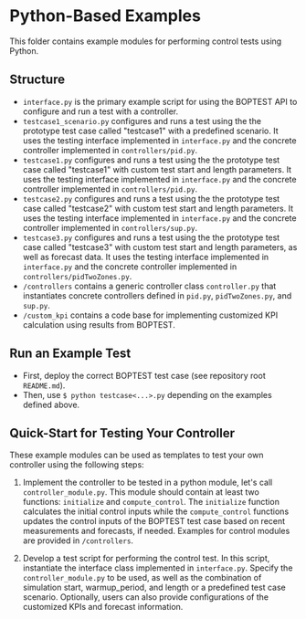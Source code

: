 # Python-Based Examples

This folder contains example modules for performing control tests using Python.

## Structure
- ``interface.py`` is the primary example script for using the BOPTEST API to
configure and run a test with a controller.
- ``testcase1_scenario.py`` configures and runs a test using the the prototype
test case called "testcase1" with a predefined scenario.  It uses the testing
interface implemented in ``interface.py`` and the concrete controller implemented
in ``controllers/pid.py``.
- ``testcase1.py`` configures and runs a test using the the prototype
test case called "testcase1" with custom test start and length parameters.
It uses the testing interface implemented in ``interface.py`` and the
concrete controller implemented in ``controllers/pid.py``.
- ``testcase2.py`` configures and runs a test using the the prototype
test case called "testcase2" with custom test start and length parameters.
It uses the testing interface implemented in ``interface.py`` and the
concrete controller implemented in ``controllers/sup.py``.
- ``testcase3.py`` configures and runs a test using the the prototype
test case called "testcase3" with custom test start and length parameters, as
well as forecast data.
It uses the testing interface implemented in ``interface.py`` and the
concrete controller implemented in ``controllers/pidTwoZones.py``.
- ``/controllers`` contains a generic controller class ``controller.py`` that
instantiates concrete controllers defined in ``pid.py``, ``pidTwoZones.py``, and
``sup.py``.
- ``/custom_kpi`` contains a code base for implementing customized KPI calculation
using results from BOPTEST.

## Run an Example Test
- First, deploy the correct BOPTEST test case (see repository root ``README.md``).
- Then, use ``$ python testcase<...>.py`` depending on the examples defined above.

## Quick-Start for Testing Your Controller

These example modules can be used as templates to test your own controller using
the following steps:

1. Implement the controller to be tested in a python module, let's call ``controller_module.py``.
This module should contain at least two functions: ``initialize`` and ``compute_control``.
The ``initialize`` function calculates the initial control inputs while the
``compute_control`` functions updates the control inputs of the BOPTEST
test case based on recent measurements and forecasts, if needed.
Examples for control modules are provided in ``/controllers``.

2. Develop a test script for performing the control test.
In this script, instantiate the interface class implemented in ``interface.py``.
Specify the ``controller_module.py`` to be used, as well as the combination of
simulation start, warmup_period, and length or a predefined test case scenario.
Optionally, users can also provide configurations of the customized KPIs and forecast information.
